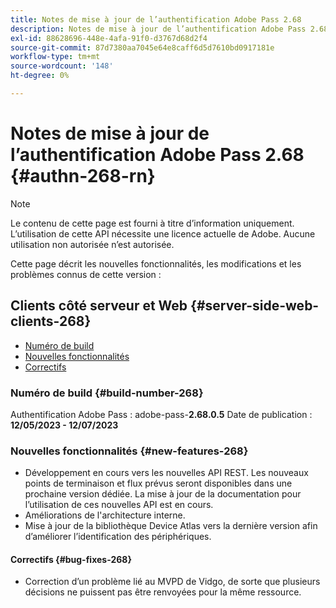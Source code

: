 ```yaml
---
title: Notes de mise à jour de l’authentification Adobe Pass 2.68
description: Notes de mise à jour de l’authentification Adobe Pass 2.68
exl-id: 88628696-448e-4afa-91f0-d3767d68d2f4
source-git-commit: 87d7380aa7045e64e8caff6d5d7610bd0917181e
workflow-type: tm+mt
source-wordcount: '148'
ht-degree: 0%

---
```


# Notes de mise à jour de l’authentification Adobe Pass 2.68 {#authn-268-rn}

>[!NOTE]
>
>Le contenu de cette page est fourni à titre d’information uniquement. L’utilisation de cette API nécessite une licence actuelle de Adobe. Aucune utilisation non autorisée n’est autorisée.

Cette page décrit les nouvelles fonctionnalités, les modifications et les problèmes connus de cette version :

## Clients côté serveur et Web {#server-side-web-clients-268}

* [Numéro de build](#build-number-268)
* [Nouvelles fonctionnalités](#new-features-268)
* [Correctifs](#bug-fixes-268)

### Numéro de build {#build-number-268}

Authentification Adobe Pass : adobe-pass-**2.68.0.5**
Date de publication : **12/05/2023 - 12/07/2023**

### Nouvelles fonctionnalités {#new-features-268}

* Développement en cours vers les nouvelles API REST. Les nouveaux points de terminaison et flux prévus seront disponibles dans une prochaine version dédiée. La mise à jour de la documentation pour l’utilisation de ces nouvelles API est en cours.
* Améliorations de l&#39;architecture interne.
* Mise à jour de la bibliothèque Device Atlas vers la dernière version afin d’améliorer l’identification des périphériques.

#### Correctifs {#bug-fixes-268}

* Correction d’un problème lié au MVPD de Vidgo, de sorte que plusieurs décisions ne puissent pas être renvoyées pour la même ressource.
